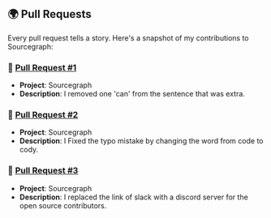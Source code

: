 ## 🌍 Pull Requests

Every pull request tells a story. Here's a snapshot of my contributions to Sourcegraph:

### 🍓 [Pull Request #1](https://github.com/sourcegraph/sourcegraph/pull/58871)

- **Project**: Sourcegraph
- **Description**: I removed one 'can' from the sentence that was extra.

### 🍓 [Pull Request #2](https://github.com/sourcegraph/sourcegraph/pull/58872)

- **Project**: Sourcegraph
- **Description**: I Fixed the typo mistake by changing the word from code to cody.

### 🍓 [Pull Request #3](https://github.com/sourcegraph/sourcegraph/pull/58873)

- **Project**: Sourcegraph
- **Description**: I replaced the link of slack with a discord server for the open source contributors.